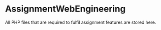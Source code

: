# AssignmentWebEngineering
All PHP files that are required to fulfil assignment features are stored here.
